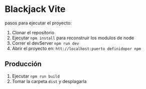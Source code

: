 # Blackjack Vite

pasos para ejecutar el proyecto:

1. Clonar el repositorio
2. Ejecutar ```npm install``` para reconstruir los modulos de node
3. Correr el devServer ```npm run dev```
4. Abrir el proyecto en: ```htt://localhost:puerto definidopor npm```

## Producción

1. Ejecutar ```npm run build```
2. Tomar la carpeta ```dist``` y desplagarla